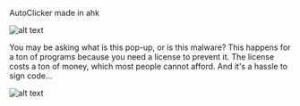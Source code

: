 AutoClicker made in ahk

![alt text](https://i.ibb.co/xKbSZgy0/Screenshot-2025-05-09-155953.png)


You may be asking what is this pop-up, or is this malware?
This happens for a ton of programs because you need a license to prevent it. The license costs a ton of money, which most people cannot afford.
And it's a hassle to sign code...

![alt text](https://i.ibb.co/7tcj9vYr/whatsthis.png)
